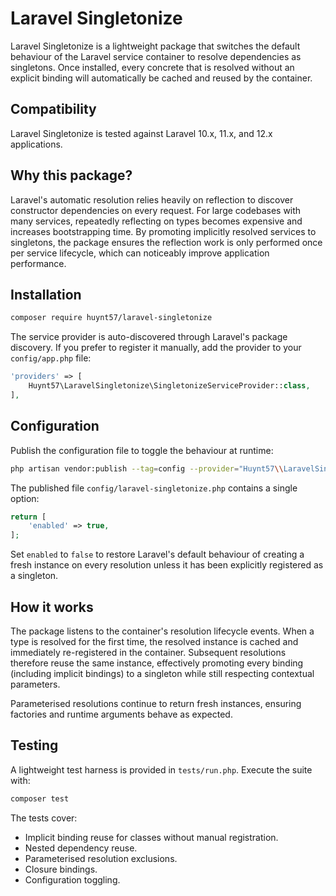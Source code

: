 # Laravel Singletonize

Laravel Singletonize is a lightweight package that switches the default behaviour of the Laravel service container to resolve dependencies as singletons. Once installed, every concrete that is resolved without an explicit binding will automatically be cached and reused by the container.

## Compatibility

Laravel Singletonize is tested against Laravel 10.x, 11.x, and 12.x applications.

## Why this package?

Laravel's automatic resolution relies heavily on reflection to discover constructor dependencies on every request. For large codebases with many services, repeatedly reflecting on types becomes expensive and increases bootstrapping time. By promoting implicitly resolved services to singletons, the package ensures the reflection work is only performed once per service lifecycle, which can noticeably improve application performance.

## Installation

```bash
composer require huynt57/laravel-singletonize
```

The service provider is auto-discovered through Laravel's package discovery. If you prefer to register it manually, add the provider to your `config/app.php` file:

```php
'providers' => [
    Huynt57\LaravelSingletonize\SingletonizeServiceProvider::class,
],
```

## Configuration

Publish the configuration file to toggle the behaviour at runtime:

```bash
php artisan vendor:publish --tag=config --provider="Huynt57\\LaravelSingletonize\\SingletonizeServiceProvider"
```

The published file `config/laravel-singletonize.php` contains a single option:

```php
return [
    'enabled' => true,
];
```

Set `enabled` to `false` to restore Laravel's default behaviour of creating a fresh instance on every resolution unless it has been explicitly registered as a singleton.

## How it works

The package listens to the container's resolution lifecycle events. When a type is resolved for the first time, the resolved instance is cached and immediately re-registered in the container. Subsequent resolutions therefore reuse the same instance, effectively promoting every binding (including implicit bindings) to a singleton while still respecting contextual parameters.

Parameterised resolutions continue to return fresh instances, ensuring factories and runtime arguments behave as expected.

## Testing

A lightweight test harness is provided in `tests/run.php`. Execute the suite with:

```bash
composer test
```

The tests cover:

- Implicit binding reuse for classes without manual registration.
- Nested dependency reuse.
- Parameterised resolution exclusions.
- Closure bindings.
- Configuration toggling.
